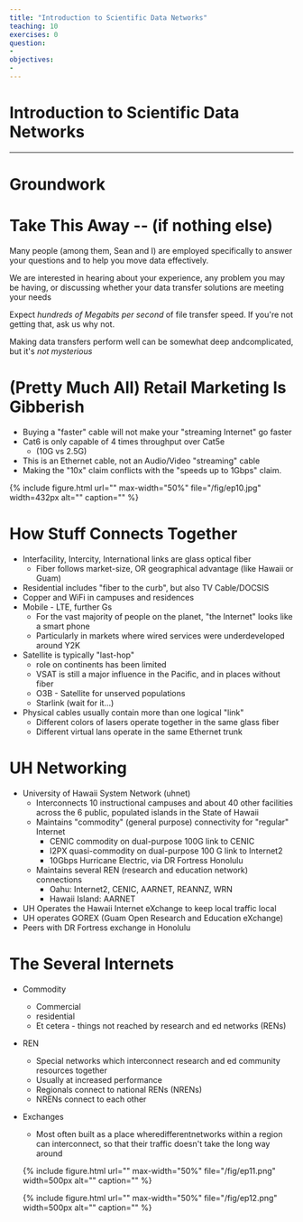 ```yaml
---
title: "Introduction to Scientific Data Networks"
teaching: 10
exercises: 0
question:
-
objectives:
-
---
```

# Introduction to Scientific Data Networks
---

# Groundwork

# Take This Away -- (if nothing else)

Many people \(among them\, Sean and I\) are employed specifically to answer your questions and to help you move data effectively\.

We are interested in hearing about your experience\, any problem you may be having\, or discussing whether your data transfer solutions are meeting your needs

Expect _hundreds of Megabits per second_ of file transfer speed\. If you're not getting that\, ask us why not\.

Making data transfers perform well can be somewhat deep andcomplicated\, but it's _not mysterious_

# (Pretty Much All) Retail Marketing Is Gibberish

* Buying a "faster" cable will not make your "streaming Internet" go faster
* Cat6 is only capable of 4 times throughput over Cat5e
  * \(10G vs 2\.5G\)
* This is an Ethernet cable\, not an Audio/Video "streaming" cable
* Making the "10x" claim conflicts with the "speeds up to 1Gbps" claim\.

{% include figure.html url="" max-width="50%"
   file="/fig/ep10.jpg" width=432px alt="" caption="" %}


# How Stuff Connects Together

* Interfacility\, Intercity\, International links are glass optical fiber
  * Fiber follows market\-size\, OR geographical advantage \(like Hawaii or Guam\)
* Residential includes "fiber to the curb"\, but also TV Cable/DOCSIS
* Copper and WiFi in campuses and residences
* Mobile \- LTE\, further Gs
  * For the vast majority of people on the planet\, "the Internet" looks like a smart phone
  * Particularly in markets where wired services were underdeveloped around Y2K
* Satellite is typically "last\-hop"
  * role on continents has been limited
  * VSAT is still a major influence in the Pacific\, and in places without fiber
  * O3B \- Satellite for unserved populations
  * Starlink \(wait for it…\)
* Physical cables usually contain more than one logical "link"
  * Different colors of lasers operate together in the same glass fiber
  * Different virtual lans operate in the same Ethernet trunk

# UH Networking

* University of Hawaii System Network \(uhnet\)
  * Interconnects 10 instructional campuses and about 40 other facilities across the 6 public\, populated islands in the State of Hawaii
  * Maintains "commodity" \(general purpose\) connectivity for "regular" Internet
    * CENIC commodity on dual\-purpose 100G link to CENIC
    * I2PX quasi\-commodity on dual\-purpose 100 G link to Internet2
    * 10Gbps Hurricane Electric\, via DR Fortress Honolulu
  * Maintains several REN \(research and education network\) connections
    * Oahu: Internet2\, CENIC\, AARNET\, REANNZ\, WRN
    * Hawaii Island: AARNET
* UH Operates the Hawaii Internet eXchange to keep local traffic local
* UH operates GOREX \(Guam Open Research and Education eXchange\)
* Peers with DR Fortress exchange in Honolulu

# The Several Internets

* Commodity
  * Commercial
  * residential
  * Et cetera \- things not reached by research and ed networks \(RENs\)
* REN
  * Special networks which interconnect research and ed community resources together
  * Usually at increased performance
  * Regionals connect to national RENs \(NRENs\)
  * NRENs connect to each other
* Exchanges
  * Most often built as a place wheredifferentnetworks within a region can interconnect\, so that their traffic doesn't take the long way around

  {% include figure.html url="" max-width="50%"
     file="/fig/ep11.png" width=500px alt="" caption="" %}

  {% include figure.html url="" max-width="50%"
        file="/fig/ep12.png" width=500px alt="" caption="" %}
